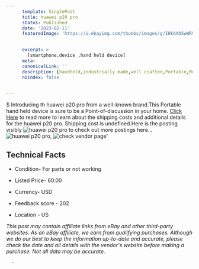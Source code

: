 ```yaml
---
      template: SinglePost
      title: huawei p20 pro
      status: Published
      date: '2023-02-11'
      featuredImage: 'https://i.ebayimg.com/thumbs/images/g/IHkAAOSwWRVjxgDo/s-l225.jpg'
       

      excerpt: >-
        [smartphone,device ,hand held device]
      meta:
      canonicalLink: ''
      description: [handheld,industrially made,well crafted,Portable,Mobile,Compact,Convenient,Lightweight,Maneuverable,Man-portable,Miniature,Carriable,Hand-held,Light,Holdable,Transportable,Mobile device,Pocket-sized,On-the-go,Wireless,Cordless,Compact size,Convenient size, smartphone,device ,hand held device]
      noindex: false
      

---
```

$
      Introducing th huawei p20 pro from a well-known brand.This Portable hand held device is sure to be a Point-of-discussion in your home. [Click Here](https://www.ebay.com/itm/325526177068?hash=item4bcadf452c%3Ag%3AIHkAAOSwWRVjxgDo&mkevt=1&mkcid=1&mkrid=711-53200-19255-0&campid=%253CePNCampaignId%253E&customid=%253CreferenceId%253E&toolid=10049) to read more to learn about the shipping costs and additional details for the huawei p20 pro. Shipping cost is undefined.Here is the posting visibly ![huawei p20 pro](https://i.ebayimg.com/thumbs/images/g/IHkAAOSwWRVjxgDo/s-l225.jpg) to check out more postings here... ![huawei p20 pro](https://i.ebayimg.com/images/g/IHkAAOSwWRVjxgDo/s-l1600.jpg), ![check vendor page](https://origin-galleryplus.ebayimg.com/ws/web/325526177068_2_0_1/225x225.jpg,https://origin-galleryplus.ebayimg.com/ws/web/325526177068_3_0_1/225x225.jpg,https://origin-galleryplus.ebayimg.com/ws/web/325526177068_4_0_1/225x225.jpg,https://origin-galleryplus.ebayimg.com/ws/web/325526177068_5_0_1/225x225.jpg,https://origin-galleryplus.ebayimg.com/ws/web/325526177068_6_0_1/225x225.jpg,https://origin-galleryplus.ebayimg.com/ws/web/325526177068_7_0_1/225x225.jpg,https://origin-galleryplus.ebayimg.com/ws/web/325526177068_8_0_1/225x225.jpg,https://origin-galleryplus.ebayimg.com/ws/web/325526177068_9_0_1/225x225.jpg)'

      

 ## Technical Facts 



     
      

 - Condition- For parts or not working 


      

 - Listed Price- 60.00 


      

 - Currency- USD 


      

 - Feedback score - 202 


      

 - Location - US 


      
      

 *_This post may contain affiliate links from eBay and other third-party websites. As an eBay affiliate, we earn from qualifying purchases. Although we do our best to keep the information up-to-date and accurate, please check the date and all details with the vendor's website before making a purchase. Not all data may be accurate._*




      -
